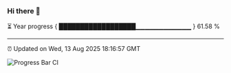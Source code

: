 ### Hi there 👋

⏳ Year progress { ██████████████████▁▁▁▁▁▁▁▁▁▁▁▁ } 61.58 %

---

⏰ Updated on Wed, 13 Aug 2025 18:16:57 GMT

![Progress Bar CI](https://github.com/Shyam-Makwana/GitHub-Actions-Demo/workflows/Progress%20Bar%20CI/badge.svg)
